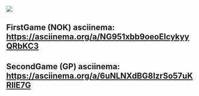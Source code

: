 <a href="https://codeclimate.com/github/skrat1k/CCTas1/maintainability"><img src="https://api.codeclimate.com/v1/badges/f794f4ea7d1d5aa3b160/maintainability" /></a>

## FirstGame (NOK) asciinema: https://asciinema.org/a/NG951xbb9oeoElcykyyQRbKC3

## SecondGame (GP) asciinema: https://asciinema.org/a/6uNLNXdBG8IzrSo57uKRllE7G
